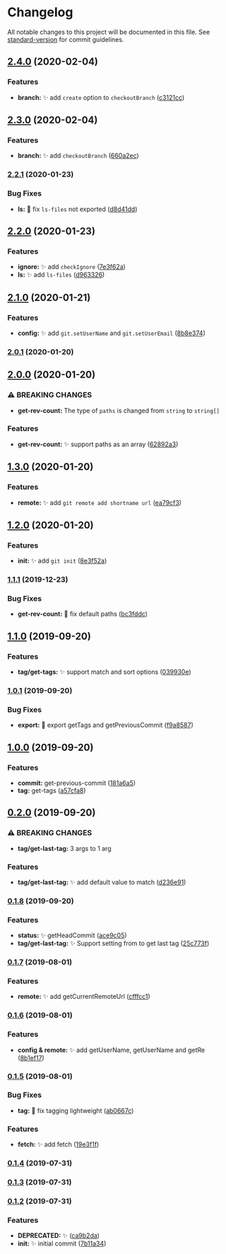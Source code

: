 # Changelog

All notable changes to this project will be documented in this file. See [standard-version](https://github.com/conventional-changelog/standard-version) for commit guidelines.

## [2.4.0](https://github.com/vivaxy/git/compare/v2.3.0...v2.4.0) (2020-02-04)


### Features

* **branch:** :sparkles:  add `create` option to `checkoutBranch` ([c3121cc](https://github.com/vivaxy/git/commit/c3121cc))

## [2.3.0](https://github.com/vivaxy/git/compare/v2.2.1...v2.3.0) (2020-02-04)


### Features

* **branch:** :sparkles:  add `checkoutBranch` ([660a2ec](https://github.com/vivaxy/git/commit/660a2ec))

### [2.2.1](https://github.com/vivaxy/git/compare/v2.2.0...v2.2.1) (2020-01-23)


### Bug Fixes

* **ls:** :bug: fix `ls-files` not exported ([d8d41dd](https://github.com/vivaxy/git/commit/d8d41dd))

## [2.2.0](https://github.com/vivaxy/git/compare/v2.1.0...v2.2.0) (2020-01-23)


### Features

* **ignore:** :sparkles: add `checkIgnore` ([7e3f62a](https://github.com/vivaxy/git/commit/7e3f62a))
* **ls:** :sparkles: add `ls-files` ([d963326](https://github.com/vivaxy/git/commit/d963326))

## [2.1.0](https://github.com/vivaxy/git/compare/v2.0.1...v2.1.0) (2020-01-21)


### Features

* **config:** :sparkles: add `git.setUserName` and `git.setUserEmail` ([8b8e374](https://github.com/vivaxy/git/commit/8b8e374))

### [2.0.1](https://github.com/vivaxy/git/compare/v2.0.0...v2.0.1) (2020-01-20)

## [2.0.0](https://github.com/vivaxy/git/compare/v1.3.0...v2.0.0) (2020-01-20)


### ⚠ BREAKING CHANGES

* **get-rev-count:** The type of `paths` is changed from `string` to `string[]`

### Features

* **get-rev-count:** :sparkles: support paths as an array ([62892a3](https://github.com/vivaxy/git/commit/62892a3))

## [1.3.0](https://github.com/vivaxy/git/compare/v1.2.0...v1.3.0) (2020-01-20)


### Features

* **remote:** :sparkles: add `git remote add shortname url` ([ea79cf3](https://github.com/vivaxy/git/commit/ea79cf3))

## [1.2.0](https://github.com/vivaxy/git/compare/v1.1.1...v1.2.0) (2020-01-20)


### Features

* **init:** :sparkles: add `git init` ([8e3f52a](https://github.com/vivaxy/git/commit/8e3f52a))

### [1.1.1](https://github.com/vivaxy/git/compare/v1.1.0...v1.1.1) (2019-12-23)


### Bug Fixes

* **get-rev-count:** :bug: fix default paths ([bc3fddc](https://github.com/vivaxy/git/commit/bc3fddc))

## [1.1.0](https://github.com/vivaxy/git/compare/v1.0.1...v1.1.0) (2019-09-20)


### Features

* **tag/get-tags:** :sparkles: support match and sort options ([039930e](https://github.com/vivaxy/git/commit/039930e))

### [1.0.1](https://github.com/vivaxy/git/compare/v1.0.0...v1.0.1) (2019-09-20)


### Bug Fixes

* **export:** :bug: export getTags and getPreviousCommit ([f9a8587](https://github.com/vivaxy/git/commit/f9a8587))

## [1.0.0](https://github.com/vivaxy/git/compare/v0.2.0...v1.0.0) (2019-09-20)


### Features

* **commit:** get-previous-commit ([181a6a5](https://github.com/vivaxy/git/commit/181a6a5))
* **tag:** get-tags ([a57cfa8](https://github.com/vivaxy/git/commit/a57cfa8))

## [0.2.0](https://github.com/vivaxy/git/compare/v0.1.8...v0.2.0) (2019-09-20)


### ⚠ BREAKING CHANGES

* **tag/get-last-tag:** 3 args to 1 arg

### Features

* **tag/get-last-tag:** :sparkles: add default value to match ([d236e91](https://github.com/vivaxy/git/commit/d236e91))

### [0.1.8](https://github.com/vivaxy/git/compare/v0.1.7...v0.1.8) (2019-09-20)


### Features

* **status:** :sparkles: getHeadCommit ([ace9c05](https://github.com/vivaxy/git/commit/ace9c05))
* **tag/get-last-tag:** :sparkles: Support setting from to get last tag ([25c773f](https://github.com/vivaxy/git/commit/25c773f))

### [0.1.7](https://github.com/vivaxy/git/compare/v0.1.6...v0.1.7) (2019-08-01)


### Features

* **remote:** :sparkles: add getCurrentRemoteUrl ([cfffcc1](https://github.com/vivaxy/git/commit/cfffcc1))

### [0.1.6](https://github.com/vivaxy/git/compare/v0.1.5...v0.1.6) (2019-08-01)


### Features

* **config & remote:** :sparkles: add getUserName, getUserName and getRe ([8b1ef17](https://github.com/vivaxy/git/commit/8b1ef17))

### [0.1.5](https://github.com/vivaxy/git/compare/v0.1.4...v0.1.5) (2019-08-01)


### Bug Fixes

* **tag:** :bug: fix tagging lightweight ([ab0667c](https://github.com/vivaxy/git/commit/ab0667c))


### Features

* **fetch:** :sparkles: add fetch ([19e3f1f](https://github.com/vivaxy/git/commit/19e3f1f))

### [0.1.4](https://github.com/vivaxy/git/compare/v0.1.3...v0.1.4) (2019-07-31)

### [0.1.3](https://github.com/vivaxy/git/compare/v0.1.2...v0.1.3) (2019-07-31)

### [0.1.2](https://github.com/vivaxy/git/compare/v0.1.1...v0.1.2) (2019-07-31)


### Features

* **DEPRECATED:** :sparkles: ([ca9b2da](https://github.com/vivaxy/git/commit/ca9b2da))
* **init:** :sparkles: initial commit ([7b11a34](https://github.com/vivaxy/git/commit/7b11a34))
